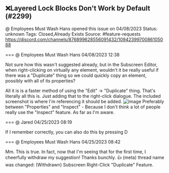 ## ❌Layered Lock Blocks Don't Work by Default (#2299)
@ Employees Must Wash Hans opened this issue on 04/08/2023
Status: unknown
Tags: Closed,Already Exists
Source: #feature-requests https://discord.com/channels/876899628556091432/1094239970086105088


=== @ Employees Must Wash Hans 04/08/2023 12:38

Not sure how this wasn't suggested already, but in the Subscreen Editor, when right-clicking on virtually any element, wouldn't it be really useful if there was a "Duplicate" thing so we could quickly copy an element, possibly with all of its properties?  

All it is is a faster method of using the "Edit" -> "Duplicate" thing.  That's literally all this is.  Just adding that to the right-click dialogue.  The included screenshot is where I'm referencing it should be added.
![image](https://cdn.discordapp.com/attachments/1094239970086105088/1094239970203537418/image.png?ex=65ec5862&is=65d9e362&hm=ce1d4913ca92f1acbdb8888639f58c04eae0b5416b2aa064b4eae570652c7764&)
Preferably between "Properties" and "Inspect"  - Because I don't think a lot of people really use the "Inspect" feature.
As far as I'm aware.

=== @ Jared 04/25/2023 08:19

If I remember correctly, you can also do this by pressing D

=== @ Employees Must Wash Hans 04/25/2023 08:42

Mm.  This is true.  In fact, now that I'm seeing that for the first time, I cheerfully withdraw my suggestion!  Thanks bunchly.  👍
(meta) thread name was changed: (Withdrawn) Subscreen Right-Click "Duplicate" Feature.
